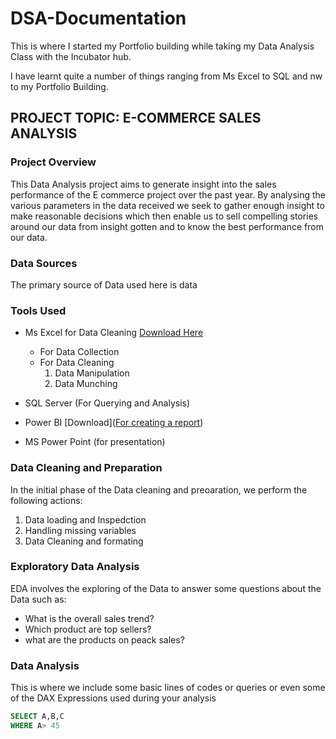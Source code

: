 # DSA-Documentation

 This is where I started my Portfolio building while taking my Data Analysis Class with the Incubator hub.
 
 I have learnt quite a number of things ranging from Ms Excel to SQL and nw to my Portfolio Building.

## PROJECT TOPIC: E-COMMERCE SALES ANALYSIS

### Project Overview
This Data Analysis project aims to generate insight into the sales performance of the E commerce project over the past year. By analysing the various parameters in the data received we seek to gather enough insight to make reasonable decisions which then enable us to sell compelling stories around our data from insight gotten and to know the best performance from our data.

### Data Sources
The primary source of Data used here is data
                                         
###  Tools Used
- Ms Excel for Data Cleaning [Download Here](http://www.microsoft)
     - For Data Collection
     - For Data Cleaning
        1. Data Manipulation
        2. Data Munching
      
- SQL Server (For Querying and Analysis)
- Power BI [Download]([For creating a report](https://www.microsoft.com/en-us/download/details.aspx?id=58494))
- MS Power Point (for presentation)

### Data Cleaning and Preparation

In the initial phase of the Data cleaning and preoaration, we perform the following actions:
1. Data loading and Inspedction
2. Handling missing variables
3. Data Cleaning and formating

### Exploratory Data Analysis
EDA involves the exploring of the Data to answer some questions about the Data such as:
- What is the overall sales trend?
- Which product are top sellers?
- what are the products on peack sales?

### Data Analysis

This is where we include some basic lines of codes or queries or even some of the DAX Expressions used during your analysis

``` SQL
SELECT A,B,C
WHERE A> 45

```
